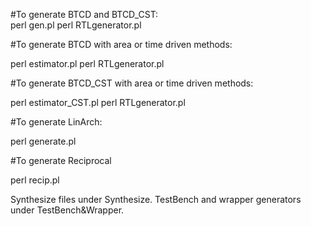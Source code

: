 #To generate BTCD and BTCD_CST:  
perl gen.pl
perl RTLgenerator.pl
    
    
#To generate BTCD with area or time driven methods:
 
perl estimator.pl
perl RTLgenerator.pl
 
 
#To generate BTCD_CST with area or time driven methods:
 
perl estimator_CST.pl
perl RTLgenerator.pl
 
 
#To generate LinArch:
 
perl generate.pl
 
 
#To generate Reciprocal
 
perl recip.pl
 
Synthesize files under Synthesize.
TestBench and wrapper generators under TestBench&Wrapper.
 
